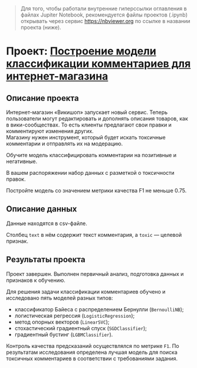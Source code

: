> Для того, чтобы работали внутренние гиперссылки оглавления в файлах Jupiter Notebook, рекомендуется файлы проектов (.ipynb) открывать через сервис https://nbviewer.org по ссылке в названии проекта (ниже).

# Проект: [Построение модели классификации комментариев для интернет-магазина](https://nbviewer.org/github/yazon315/YandexPracticumProjects/blob/main/Project_13/project_13.ipynb)

## Описание проекта

Интернет-магазин «Викишоп» запускает новый сервис. Теперь пользователи могут редактировать и дополнять описания товаров, как в вики-сообществах. То есть клиенты предлагают свои правки и комментируют изменения других.  
Магазину нужен инструмент, который будет искать токсичные комментарии и отправлять их на модерацию.

Обучите модель классифицировать комментарии на позитивные и негативные.

В вашем распоряжении набор данных с разметкой о токсичности правок.

Постройте модель со значением метрики качества F1 не меньше 0.75. 

## Описание данных

Данные находятся в csv-файле.

Столбец `text` в нём содержит текст комментария, а `toxic` — целевой признак.

## Результаты проекта

Проект завершен. Выполнен первичный анализ, подготовка данных и признаков к обучению.

Для решения задачи классификации комментариев обучено и исследовано пять моделей разных типов:
- классификатор Байеса с распределением Бернулли (`BernoulliNB`);
- логистическая регрессия (`LogisticRegression`);
- метод опорных векторов (`LinearSVC`);
- стохастический градиентный спуск (`SGDClassifier`);
- градиентный бустинг (`LGBMClassifier`).

Контроль качества предсказаний осуществлялся по метрике `F1`. По результатам исследования определена лучшая модель для поиска токсичных комментариев в соответствии с требованиями задания.